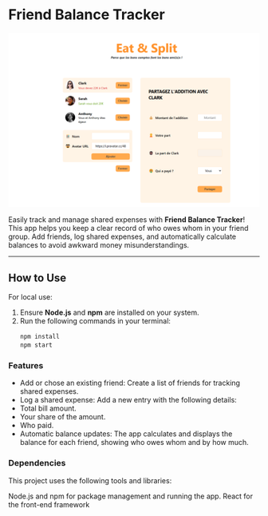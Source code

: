 # Friend Balance Tracker
![App Screenshot](public/react-friend-balance-app.png)

Easily track and manage shared expenses with **Friend Balance Tracker**! This app helps you keep a clear record of who owes whom in your friend group. Add friends, log shared expenses, and automatically calculate balances to avoid awkward money misunderstandings.

---

## How to Use
For local use:
1. Ensure **Node.js** and **npm** are installed on your system.
2. Run the following commands in your terminal:
   ```bash
   npm install
   npm start

### Features
- Add or chose an existing friend: Create a list of friends for tracking shared expenses.
- Log a shared expense: Add a new entry with the following details:
- Total bill amount.
- Your share of the amount.
- Who paid.
- Automatic balance updates: The app calculates and displays the balance for each friend, showing who owes whom and by how much.

### Dependencies
This project uses the following tools and libraries:

Node.js and npm for package management and running the app.
React for the front-end framework